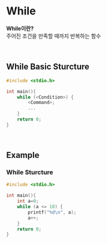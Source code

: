 # While
**While이란?** <br>
주어진 조건을 만족할 때까지 반복하는 함수

<br>

## While Basic Sturcture
```c
#include <stdio.h>

int main(){
    while (<Condition>) {
        <Command>;
        ...
    }
    return 0;
}
``` 

<br>

## Example
### While Sturcture
```c
#include <stdio.h>

int main(){
    int a=0;
    while (a <= 10) {
        printf("%d\n", a);
        a++;
    }
    return 0;
}
```
